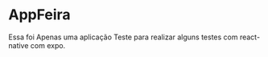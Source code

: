 # AppFeira
Essa foi Apenas uma aplicação Teste para realizar alguns testes com react-native com expo.
